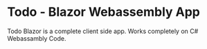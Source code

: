 # Todo - Blazor Webassembly App
Todo Blazor is a complete client side app.
Works completely on C# Webassambly Code.
